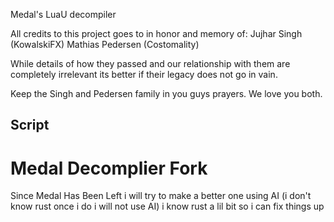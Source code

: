 Medal's LuaU decompiler

All credits to this project goes to in honor and memory of:
Jujhar Singh (KowalskiFX)
Mathias Pedersen (Costomality)

While details of how they passed and our relationship with them are completely irrelevant its better if their legacy 
does not go in vain. 

Keep the Singh and Pedersen family in you guys prayers.
We love you both.

## Script

# Medal Decomplier Fork
Since Medal Has Been Left i will try to make a better one using AI (i don't know rust once i do i will not use AI) i know rust a lil bit so i can fix things up